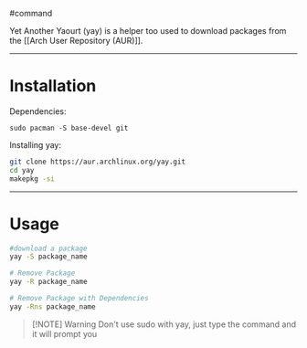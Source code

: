 #command 

Yet Another Yaourt (yay) is a helper too used to download packages from the [[Arch User Repository (AUR)]].

---
# Installation
Dependencies:
```
sudo pacman -S base-devel git
```
Installing yay:
```bash
git clone https://aur.archlinux.org/yay.git
cd yay
makepkg -si
```
---
# Usage

```bash
#download a package
yay -S package_name

# Remove Package
yay -R package_name

# Remove Package with Dependencies
yay -Rns package_name
```

> [!NOTE] Warning
> Don't use sudo with yay, just type the command and it will prompt you
